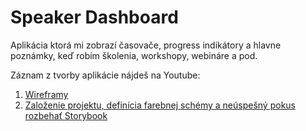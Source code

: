# Speaker Dashboard

Aplikácia ktorá mi zobrazí časovače, progress indikátory a hlavne poznámky, keď robím školenia, workshopy, webináre a pod.

Záznam z tvorby aplikácie nájdeš na Youtube:

1. [Wireframy](https://youtu.be/-a26DUdqjCU)
2. [Založenie projektu, definícia farebnej schémy a neúspešný pokus rozbehať Storybook](https://youtu.be/LJkBef4UPhs)
